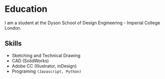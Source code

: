 # Education

I am a student at the Dyson School of Design Engineering - Imperial College London.

## Skills

- Sketching and Technical Drawing
- CAD (SolidWorks)
- Adobe CC (Illustrator, inDesign)
- Programing `(Javascript, Python)`
